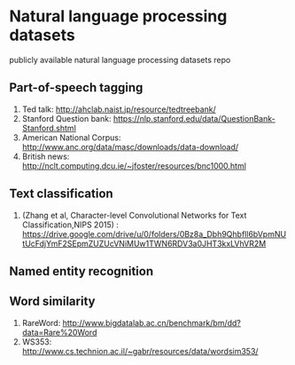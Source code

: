 # Natural language processing datasets
publicly available natural language processing datasets repo

## Part-of-speech tagging
1. Ted talk: http://ahclab.naist.jp/resource/tedtreebank/ 
2. Stanford Question bank: https://nlp.stanford.edu/data/QuestionBank-Stanford.shtml 
3. American National Corpus: http://www.anc.org/data/masc/downloads/data-download/ 
4. British news: http://nclt.computing.dcu.ie/~jfoster/resources/bnc1000.html 
## Text classification
1. (Zhang et al, Character-level Convolutional Networks for Text Classification,NIPS 2015) : https://drive.google.com/drive/u/0/folders/0Bz8a_Dbh9Qhbfll6bVpmNUtUcFdjYmF2SEpmZUZUcVNiMUw1TWN6RDV3a0JHT3kxLVhVR2M
## Named entity recognition

## Word similarity
1. RareWord: http://www.bigdatalab.ac.cn/benchmark/bm/dd?data=Rare%20Word
2. WS353: http://www.cs.technion.ac.il/~gabr/resources/data/wordsim353/
